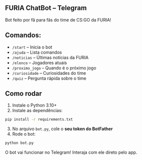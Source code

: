 ## FURIA ChatBot – Telegram

Bot feito por fã para fãs do time de CS:GO da FURIA!

## Comandos:
- `/start` – Inicia o bot
- `/ajuda` – Lista comandos
- `/noticias` – Últimas notícias da FURIA
- `/elenco` – Jogadores atuais
- `/proximo_jogo` – Quando é o próximo jogo
- `/curiosidade` – Curiosidades do time
- `/quiz` – Pergunta rápida sobre o time

## Como rodar

1. Instale o Python 3.10+
2. Instale as dependências:
```bash
pip install -r requirements.txt
```

3. No arquivo `bot.py`, cole o **seu token do BotFather**
4. Rode o bot:
```bash
python bot.py
```

O bot vai funcionar no Telegram! Interaja com ele direto pelo app.

